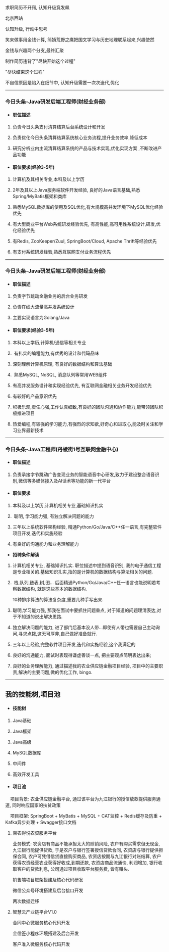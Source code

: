 求职简历不开窍, 认知升级竟发飙

北京西站



认知升级, 行动中思考



笑来做事用金钱计算, 简媜荒野之鹰把国文学习与历史地理联系起来,兴趣使然

金钱与兴趣两个分支,最终汇聚







制作简历违背了"尽快开始这个过程"

"尽快结束这个过程"

不自信原因是陷入在细节中, 认知升级需要一次次迭代,优化



---

### 今日头条-Java研发后端工程师(财经业务部)

- #### **职位描述**

1. 负责今日头条支付清算结算后台系统设计和开发

2. 负责优化今日头条清算结算系统核心业务流程,提升业务效率,降低成本

3. 研究分析业内主流清算结算系统的产品与技术实现,优化实现方案 ,不断改进产品功能

- #### **职位要求**(经验3-5年)

1. 计算机及其相关专业,本科及以上学历

2.  2年及其以上Java服务端软件开发经验, 良好的Java语言基础,熟悉Spring/MyBatis框架和类库

3.  熟悉MySQL数据库的使用及SQL优化,有大规模高并发环境下MySQL优化经验优先

4.  有大型商业平台Web系统研发经验优先, 有高性能,高可用性系统设计,研发,优化经验优先

5.  有Redis, ZooKeeper/Zuul, SpringBoot/Cloud, Apache Thrift等经验优先

6.  有支付系统研发经验,熟悉互联网支付业务流程优先







---

### 今日头条-Java研发后端工程师(财经业务部)

- #### **职位描述**

1. 负责字节跳动金融业务的后台业务研发

2. 负责在线大流量高并发系统设计

3. 主要实现语言为Golang/Java

- #### **职位要求**(经验3-5年)

1. 本科以上学历,计算机/通信等相关专业

2.  有扎实的编程能力,有优秀的设计和代码品味

3. 深刻理解计算机原理, 有良好的数据结构和算法基础

4.  熟悉MySQL, NoSQL, 消息队列等常用WEB组件

5. 有高并发服务设计和实现经验优先, 有互联网金融相关业务开发经验优先

6. 有较好的产品意识优先

7. 积极乐观,责任心强,工作认真细致,有良好的团队沟通和协作能力,能带领团队积极推进项目

8. 热爱编程,有较强的学习能力,有强烈的求知欲,好奇心和进取心,能及时关注和学习业界最新技术







---

### 今日头条-Java工程师(丹棱街1号互联网金融中心)

- #### **职位描述**

1. 负责承接字节跳动广告变现业务的智能语音中心研发,致力于建设整合语音识别,微信等多媒体接入及AI话术等功能的新一代平台

- #### **职位要求**

1. 本科及以上学历,计算机相关专业,基础知识扎实

2.  聪明, 学习能力强, 有独立解决问题的能力

3. 三年以上系统软件架构经验, 精通Python/Go/Java/C++任一语言,有完整软件项目开发,迭代和实施经验

4. 有良好的沟通能力和业务理解能力



- **~~招聘条件解读~~**

1. 计算机相关专业, 基础知识扎实. 职位描述中提到语音识别, 我的电子通信工程是专业相关的.基础知识扎实,指的是计算机的数据结构与算法相关的问题.

2.  栈,队列,链表,树,图... 后面精通Python/Go/Java/C++任一语言也能说明若考察数据结构, 就是这些基本的数据结构.

   10种排序算法的算法复杂度,重要几种手写出来.

3. 聪明,学习能力强, 那我在面试中要抓住问题重点, 对于知道的问题理清表达,对于不知道的说出解决思路.

4. 独立解决问题的能力, 进了部门后基本没人带...即使有人带也需要自己主动询问,寻求点拨,这无可厚非,自己做好准备就行.

5. 三年以上经验,完整软件项目开发,迭代和实施经验,这个我满足的

6. 良好的沟通能力, 面试时表现得谦虚善谈一点, 把主要观点简明表达出来;

7. 良好的业务理解能力, 通过描述我的农业供应链金融项目经验, 项目中的主要职责,解决的主要问题,做的优化工作, bingo.



---

## 我的技能树,项目池

- #### **技能树**

1. Java基础

2. Java框架

3. Java高级

4. MySQL数据库

5. 中间件

6. 高效开发工具

- #### **项目池**

    项目背景: 农业供应链金融平台, 通过该平台为九江银行的授信放款提供服务通道, 同时响应国家的扶贫政策

    项目框架: SpringBoot + MyBatis + MySQL + CAT监控 + Redis缓存及防重 + Kafka异步处理 + Swagger接口文档

1. 百农得悦农资服务平台

   业务模式: 农资店有商品不能承担太大的赊销风险, 农户有购买需求但无现金, 九江银行能提供贷款, 于是农户与银行签署授信贷款合同, 农资店与银行提供担保合同, 农户可凭借信贷直接购买商品, 农资店按期与九江银行对账结算, 农户获得农资经营农业获得好收成,到期还款, 农资店商品流通快, 利润增加, 银行收取客户的贷款利息, 公司通过项目收取平台服务费, 皆有赚头.

   销售端项目框架搭建及核心代码研发

   微信公众号环境搭建及后台接口开发

   两次数据迁移

2. 智慧云产业链平台V1.0

   合同中心微服务核心代码开发

   金信签小程序环境搭建及后台开发

   客户准入微服务核心代码开发

   




























